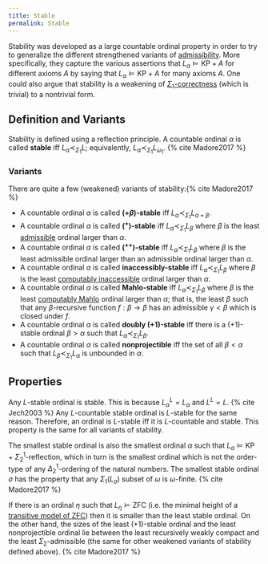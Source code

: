 ```yaml
---
title: Stable
permalink: Stable
---
```


Stability was developed as a large countable ordinal property in order
to try to generalize the different strengthened variants of
[admissibility](Admissible "Admissible").
More specifically, they capture the various assertions that
$L_\alpha\models\text{KP}+A$ for different axioms $A$ by saying that
$L_\alpha\models\text{KP}+A$ for many axioms $A$. One could also
argue that stability is a weakening of
[$\Sigma_1$-correctness](Reflecting "Reflecting")
(which is trivial) to a nontrivial form.

## Definition and Variants

Stability is defined using a reflection principle. A countable ordinal
$\alpha$ is called **stable** iff $L_\alpha\prec_{\Sigma_1}L$;
equivalently, $L_\alpha\prec_{\Sigma_1}L_{\omega_1}$.
{% cite Madore2017 %}

### Variants

There are quite a few (weakened) variants of
stability:{% cite Madore2017 %}

-   A countable ordinal $\alpha$ is called **$(+\beta)$-stable** iff
    $L_\alpha\prec_{\Sigma_1}L_{\alpha+\beta}$.
-   A countable ordinal $\alpha$ is called **$({}^+)$-stable** iff
    $L_\alpha\prec_{\Sigma_1}L_{\beta}$ where $\beta$ is the
    least
    [admissible](Admissible "Admissible")
    ordinal larger than $\alpha$.
-   A countable ordinal $\alpha$ is called **$({}^{++})$-stable** iff
    $L_\alpha\prec_{\Sigma_1}L_{\beta}$ where $\beta$ is the
    least admissible ordinal larger than an admissible ordinal larger
    than $\alpha$.
-   A countable ordinal $\alpha$ is called **inaccessibly-stable** iff
    $L_\alpha\prec_{\Sigma_1}L_{\beta}$ where $\beta$ is the
    least [computably
    inaccessible](Admissible "Admissible")
    ordinal larger than $\alpha$.
-   A countable ordinal $\alpha$ is called **Mahlo-stable** iff
    $L_\alpha\prec_{\Sigma_1}L_{\beta}$ where $\beta$ is the
    least [computably
    Mahlo](Admissible "Admissible")
    ordinal larger than $\alpha$; that is, the least $\beta$ such that
    any $\beta$-recursive function $f:\beta\rightarrow\beta$ has an
    admissible $\gamma<\beta$ which is closed under $f$.
-   A countable ordinal $\alpha$ is called **doubly $(+1)$-stable** iff
    there is a $(+1)$-stable ordinal $\beta>\alpha$ such that
    $L_\alpha\prec_{\Sigma_1}L_\beta$.
-   A countable ordinal $\alpha$ is called **nonprojectible** iff the
    set of all $\beta<\alpha$ such that
    $L_\beta\prec_{\Sigma_1}L_\alpha$ is unbounded in $\alpha$.

## Properties

Any $L$-stable ordinal is stable. This is because
$L_\alpha^L=L_\alpha$ and $L^L=L$.
{% cite Jech2003 %} Any $L$-countable stable ordinal is
$L$-stable for the same reason. Therefore, an ordinal is $L$-stable iff
it is $L$-countable and stable. This property is the same for all
variants of stability.

The smallest stable ordinal is also the smallest ordinal $\alpha$ such
that $L_\alpha\models\text{KP}+\Sigma_2^1\text{-reflection}$,
which in turn is the smallest ordinal which is not the order-type of any
$\Delta_2^1$-ordering of the natural numbers. The smallest stable
ordinal $\sigma$ has the property that any $\Sigma_1(L_\sigma)$
subset of $\omega$ is $\omega$-finite.
{% cite Madore2017 %}

If there is an ordinal $\eta$ such that $L_\eta\models\text{ZFC}$
(i.e. the minimal height of a
<a href="Transitive_ZFC_model" class="mw-redirect" title="Transitive ZFC model">transitive model of $\text{ZFC}$</a>)
then it is smaller than the least stable ordinal. On the other hand, the
sizes of the least $(+1)$-stable ordinal and the least nonprojectible
ordinal lie between the least recursively weakly compact and the least
$Σ_2$-admissible (the same for other weakened variants of stability
defined above). {% cite Madore2017 %}

